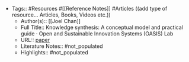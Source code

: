 - Tags:: #Resources #[[Reference Notes]] #Articles ((add type of resource... Articles, Books, Videos etc.))
    - Author(s):: [[Joel Chan]]
    - Full Title:: Knowledge synthesis: A conceptual model and practical guide · Open and Sustainable Innovation Systems (OASIS) Lab
    - URL:: [paper](https://oasislab.pubpub.org/pub/54t0y9mk/release/2)
    - Literature Notes:: #not_populated
    - Highlights:: #not_populated
